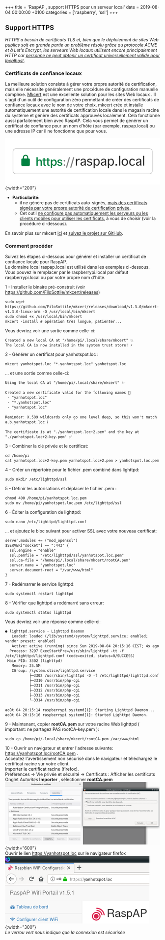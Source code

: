 +++
title = 'RaspAP , support HTTPS pour un serveur local'
date = 2019-08-04 00:00:00 +0100
categories = ['raspberry', 'ssl']
+++
## Support HTTPS

*HTTPS a besoin de certificats TLS et, bien que le déploiement de sites Web publics soit en grande partie un problème résolu grâce au protocole ACME et à Let's Encrypt, les serveurs Web locaux utilisent encore principalement HTTP car <u>personne ne peut obtenir un certificat universellement valide pour localhost</u>.*

### Certificats de confiance locaux

La meilleure solution consiste à gérer votre propre autorité de certification, mais elle nécessite généralement une procédure de configuration manuelle complexe. [Mkcert](https://github.com/FiloSottile/mkcert) est une excellente solution pour les sites Web locaux . Il s'agit d'un outil de configuration zéro permettant de créer des certificats de confiance locaux avec le nom de votre choix. mkcert crée et installe automatiquement une autorité de certification locale dans le magasin racine du système et génère des certificats approuvés localement. Cela fonctionne aussi parfaitement bien avec RaspAP. Cela vous permet de générer un certificat de confiance pour un nom d’hôte (par exemple, raspap.local) ou une adresse IP car il ne fonctionne que pour vous.

![raspap.local](raspaplocal.png){:width="200"}

* **Particularité:**  
    * il ne génère pas de certificats auto-signés, <u>mais des certificats signés par votre propre autorité de certification privée</u>.  
    * Cet outil <u>ne configure pas automatiquement les serveurs ou les clients mobiles pour utiliser les certificats</u>, à vous de choisir (voir la procédure ci-dessous).

En savoir plus sur mkcert [ici](https://blog.filippo.io/mkcert-valid-https-certificates-for-localhost/) et [suivez le projet sur GitHub](https://github.com/FiloSottile/mkcert). 

### Comment procéder

Suivez les étapes ci-dessous pour générer et installer un certificat de confiance locale pour RaspAP.  
Le domaine local raspap.local est utilisé dans les exemples ci-dessous.  
Vous pouvez le remplacer par le raspberrypi.local par défaut raspberrypi.local ou par votre propre nom d'hôte.

1 - Installer le binaire pré-construit (voir <https://github.com/FiloSottile/mkcert/releases>) 

```
sudo wget https://github.com/FiloSottile/mkcert/releases/download/v1.3.0/mkcert-v1.3.0-linux-arm -O /usr/local/bin/mkcert
sudo chmod +x /usr/local/bin/mkcert
mkcert -install # opération très longue, patienter...
```

Vous devriez voir une sortie comme celle-ci:

```
Created a new local CA at "/home/pi/.local/share/mkcert" 💥
The local CA is now installed in the system trust store! ⚡️
```

2 - Générer un certificat pour yanhotspot.loc : 

    mkcert yanhotspot.loc "*.yanhotspot.loc" yanhotspot.loc 

... et une sortie comme celle-ci:

```
Using the local CA at "/home/pi/.local/share/mkcert" ✨

Created a new certificate valid for the following names 📜
 - "yanhotspot.loc"
 - "*.yanhotspot.loc"
 - "yanhotspot.loc"

Reminder: X.509 wildcards only go one level deep, so this won't match a.b.yanhotspot.loc ℹ️

The certificate is at "./yanhotspot.loc+2.pem" and the key at "./yanhotspot.loc+2-key.pem" ✅
```

3 - Combiner la clé privée et le certificat: 

    cd /home/pi
    cat yanhotspot.loc+2-key.pem yanhotspot.loc+2.pem > yanhotspot.loc.pem

4 - Créer un répertoire pour le fichier .pem combiné dans lighttpd: 

    sudo mkdir /etc/lighttpd/ssl

5 - Définir les autorisations et déplacer le fichier .pem : 

    chmod 400 /home/pi/yanhotspot.loc.pem
    sudo mv /home/pi/yanhotspot.loc.pem /etc/lighttpd/ssl

6 - Éditer la configuration de lighttpd: 

    sudo nano /etc/lighttpd/lighttpd.conf

... et ajoutez le bloc suivant pour activer SSL avec votre nouveau certificat:

```
server.modules += ("mod_openssl")
$SERVER["socket"] == ":443" {
  ssl.engine = "enable"
  ssl.pemfile = "/etc/lighttpd/ssl/yanhotspot.loc.pem"
  ssl.ca-file = "/home/pi/.local/share/mkcert/rootCA.pem"
  server.name = "yanhotspot.loc"
  server.document-root = "/var/www/html"
}
```

7 - Redémarrer le service lighttpd: 

    sudo systemctl restart lighttpd 

8 - Vérifier que lighttpd a redémarré sans erreur: 

    sudo systemctl status lighttpd 

Vous devriez voir une réponse comme celle-ci:

```
● lighttpd.service - Lighttpd Daemon
   Loaded: loaded (/lib/systemd/system/lighttpd.service; enabled; vendor preset: enabled)
   Active: active (running) since Sun 2019-08-04 20:15:16 CEST; 4s ago
  Process: 3297 ExecStartPre=/usr/sbin/lighttpd -tt -f /etc/lighttpd/lighttpd.conf (code=exited, status=0/SUCCESS)
 Main PID: 3302 (lighttpd)
   Memory: 25.5M
   CGroup: /system.slice/lighttpd.service
           ├─3302 /usr/sbin/lighttpd -D -f /etc/lighttpd/lighttpd.conf
           ├─3310 /usr/bin/php-cgi
           ├─3311 /usr/bin/php-cgi
           ├─3312 /usr/bin/php-cgi
           ├─3313 /usr/bin/php-cgi
           └─3314 /usr/bin/php-cgi

août 04 20:15:14 raspberrypi systemd[1]: Starting Lighttpd Daemon...
août 04 20:15:16 raspberrypi systemd[1]: Started Lighttpd Daemon.
```

9 - Maintenant, copier **rootCA.pem** sur votre racine Web lighttpd ( important: ne partagez PAS rootCA-key.pem ): 

    sudo cp /home/pi/.local/share/mkcert/rootCA.pem /var/www/html 

10 - Ouvrir un navigateur et entrer l'adresse suivante: <https://yanhotspot.loc/rootCA.pem> .  
Acceptez l'avertissement non sécurisé dans le navigateur et téléchargez le certificat racine sur votre client.  
Importer le certificat racine (firefox).   
Préférences &rarr; Vie privée et sécurité &rarr; Certificats : Afficher les certificats  
Onglet *Autorités* **Importer** , sélectionner **rootCA.pem**
![](firefox-importer-certificat-racine.png){:width="600"}  
Ouvrir le lien <https://yanhotspot.loc> sur le navigateur firefox  
![](raspap-web.png){:width="300"}  
*Le verrou vert nous indique que la connexion est sécurisée*

